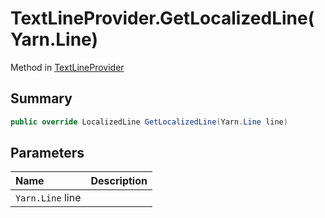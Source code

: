 # TextLineProvider.GetLocalizedLine(Yarn.Line)

Method in [TextLineProvider](api/csharp/yarn.unity.textlineprovider.md)

## Summary



```csharp
public override LocalizedLine GetLocalizedLine(Yarn.Line line)
```

## Parameters

|Name|Description|
|:---|:---|
|`Yarn.Line` line||

